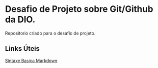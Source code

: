 # Desafio de Projeto sobre Git/Github da DIO.
Repositorio criado para o desafio de projeto.

## Links Úteis
[Sintaxe Basica Markdown](https://www.markdownguide.org/basic-syntax/)
